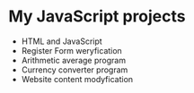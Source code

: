 # My JavaScript projects
- HTML and JavaScript
- Register Form weryfication
- Arithmetic average program
- Currency converter program
- Website content modyfication



